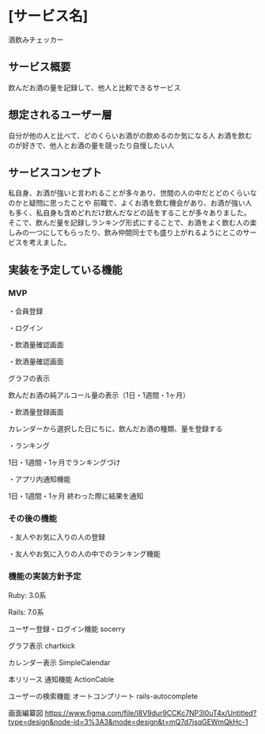 
# [サービス名]
酒飲みチェッカー

## サービス概要
飲んだお酒の量を記録して、他人と比較できるサービス

## 想定されるユーザー層
自分が他の人と比べて、どのくらいお酒がの飲めるのか気になる人
お酒を飲むのが好きで、他人とお酒の量を競ったり自慢したい人


## サービスコンセプト
私自身、お酒が強いと言われることが多々あり、世間の人の中だとどのくらいなのかと疑問に思ったことや
前職で、よくお酒を飲む機会があり、お酒が強い人も多く、私自身も含めどれだけ飲んだなどの話をすることが多々ありました。
そこで、飲んだ量を記録しランキング形式にすることで、お酒をよく飲む人の楽しみの一つにしてもらったり、飲み仲間同士でも盛り上がれるようにとこのサービスを考えました。


## 実装を予定している機能
### MVP
・会員登録

・ログイン

・飲酒量確認画面

・飲酒量確認画面

  グラフの表示
  
  飲んだお酒の純アルコール量の表示（1日・1週間・1ヶ月）
  
・飲酒量登録画面

  カレンダーから選択した日にちに、飲んだお酒の種類、量を登録する
  
・ランキング

  1日・1週間・1ヶ月でランキングづけ
  
・アプリ内通知機能

  1日・1週間・1ヶ月 終わった際に結果を通知

### その後の機能

・友人やお気に入りの人の登録

・友人やお気に入りの人の中でのランキング機能

### 機能の実装方針予定
Ruby: 3.0系

Rails: 7.0系

ユーザー登録・ログイン機能 socerry

グラフ表示 chartkick

カレンダー表示 SimpleCalendar


本リリース
通知機能 ActionCable

ユーザーの検索機能 オートコンプリート rails-autocomplete

画面編纂図
https://www.figma.com/file/I8V9dur9CCKc7NP3l0uT4x/Untitled?type=design&node-id=3%3A3&mode=design&t=mQ7d7jsqGEWmQkHc-1
